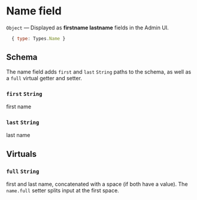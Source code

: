 # Name field

`Object` — Displayed as **firstname lastname** fields in the Admin UI.

```js
  { type: Types.Name }
```

## Schema

The name field adds `first` and `last` `String` paths to the schema, as well as a `full` virtual getter and setter.

### `first` `String`
first name

### `last` `String`
last name

## Virtuals

### `full` `String`
first and last name, concatenated with a space (if both have a value).
The `name.full` setter splits input at the first space.
